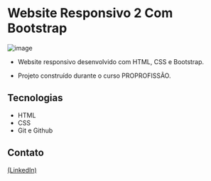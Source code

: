 # Website Responsivo 2 Com Bootstrap

![image](https://github.com/JoaoEduSB/WebsiteResponsivo_2_Com_Bootstrap/assets/146045770/bb38e89f-3a8a-44e3-b19b-d9ecb3a98204)

- Website responsivo desenvolvido com HTML, CSS e Bootstrap.

- Projeto construído durante o curso PROPROFISSÃO.

## Tecnologias

- HTML
- CSS
- Git e Github

## Contato
[(LinkedIn)](https://www.linkedin.com/in/joaoedusb/)
